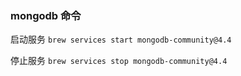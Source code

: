 
### mongodb 命令

启动服务
`brew services start mongodb-community@4.4`

停止服务
`brew services stop mongodb-community@4.4`
